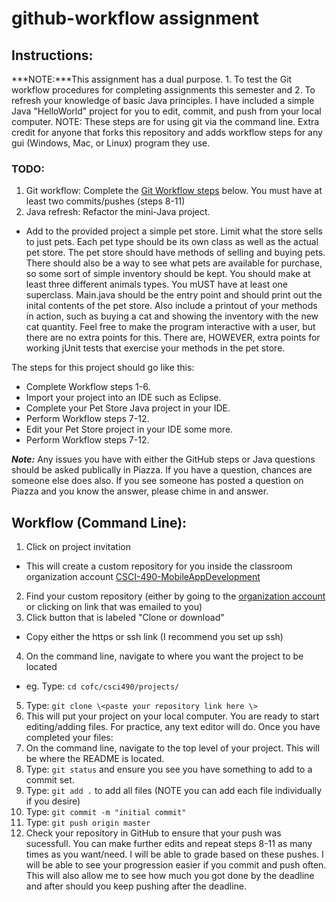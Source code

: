 # github-workflow assignment

## Instructions:
***NOTE:***This assignment has a dual purpose. 1. To test the Git workflow procedures for completing assignments this semester and 2. To refresh your knowledge of basic Java principles. I have included a simple Java "HelloWorld" project for you to edit, commit, and push from your local computer. NOTE: These steps are for using git via the command line. Extra credit for anyone that forks this repository and adds workflow steps for any gui (Windows, Mac, or Linux) program they use.

### TODO:
1. Git workflow: Complete the [Git Workflow steps](#workflow) below. You must have at least two commits/pushes (steps 8-11)
2. Java refresh: Refactor the mini-Java project. 
 * Add to the provided project a simple pet store. Limit what the store sells to just pets. Each pet type should be its own class as well as the actual pet store. The pet store should have methods of selling and buying pets. There should also be a way to see what pets are available for purchase, so some sort of simple inventory should be kept. You should make at least three different animals types. You mUST have at least one superclass. Main.java should be the entry point and should print out the inital contents of the pet store. Also include a printout of your methods in action, such as buying a cat and showing the inventory with the new cat quantity. Feel free to make the program interactive with a user, but there are no extra points for this. There are, HOWEVER, extra points for working jUnit tests that exercise your methods in the pet store.
 
 The steps for this project should go like this:
  * Complete Workflow steps 1-6.
  * Import your project into an IDE such as Eclipse.
  * Complete your Pet Store Java project in your IDE.
  * Perform Workflow steps 7-12.
  * Edit your Pet Store project in your IDE some more.
  * Perform Workflow steps 7-12.
 
 ***Note:*** Any issues you have with either the GitHub steps or Java questions should be asked publically in Piazza. If you have a question, chances are someone else does also. If you see someone has posted a question on Piazza and you know the answer, please chime in and answer. 

## Workflow (Command Line):
1. Click on project invitation
  * This will create a custom repository for you inside the classroom organization account [CSCI-490-MobileAppDevelopment](https://github.com/CSCI-490-MobileAppDevelopment)
2. Find your custom repository (either by going to the [organization account](https://github.com/CSCI-490-MobileAppDevelopment) or clicking on link that was emailed to you)
3. Click button that is labeled "Clone or download"
  * Copy either the https or ssh link (I recommend you set up ssh)
4. On the command line, navigate to where you want the project to be located
  * eg. Type: `cd cofc/csci490/projects/`
5. Type: `git clone \<paste your repository link here \>`
6. This will put your project on your local computer. You are ready to start editing/adding files. For practice, any text editor will do. Once you have completed your files:
7. On the command line, navigate to the top level of your project. This will be where the README is located.
8. Type: `git status` and ensure you see you have something to add to a commit set.
9. Type: `git add .` to add all files (NOTE you can add each file individually if you desire)
10. Type: `git commit -m "initial commit"`
11. Type: `git push origin master`
12. Check your repository in GitHub to ensure that your push was sucessfull. You can make further edits and repeat steps 8-11 as many times as you want/need. I will be able to grade based on these pushes. I will be able to see your progression easier if you commit and push often. This will also allow me to see how much you got done by the deadline and after should you keep pushing after the deadline.
